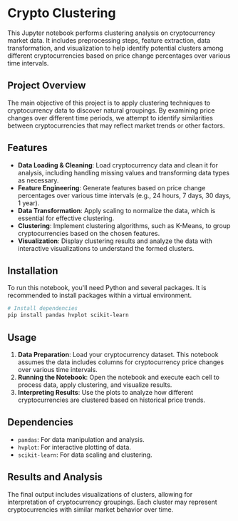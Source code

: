 # Crypto Clustering

This Jupyter notebook performs clustering analysis on cryptocurrency market data. It includes preprocessing steps, feature extraction, data transformation, and visualization to help identify potential clusters among different cryptocurrencies based on price change percentages over various time intervals.

## Project Overview

The main objective of this project is to apply clustering techniques to cryptocurrency data to discover natural groupings. By examining price changes over different time periods, we attempt to identify similarities between cryptocurrencies that may reflect market trends or other factors.

## Features

- **Data Loading & Cleaning**: Load cryptocurrency data and clean it for analysis, including handling missing values and transforming data types as necessary.
- **Feature Engineering**: Generate features based on price change percentages over various time intervals (e.g., 24 hours, 7 days, 30 days, 1 year).
- **Data Transformation**: Apply scaling to normalize the data, which is essential for effective clustering.
- **Clustering**: Implement clustering algorithms, such as K-Means, to group cryptocurrencies based on the chosen features.
- **Visualization**: Display clustering results and analyze the data with interactive visualizations to understand the formed clusters.

## Installation

To run this notebook, you'll need Python and several packages. It is recommended to install packages within a virtual environment.

```bash
# Install dependencies
pip install pandas hvplot scikit-learn
```

## Usage

1. **Data Preparation**: Load your cryptocurrency dataset. This notebook assumes the data includes columns for cryptocurrency price changes over various time intervals.
2. **Running the Notebook**: Open the notebook and execute each cell to process data, apply clustering, and visualize results.
3. **Interpreting Results**: Use the plots to analyze how different cryptocurrencies are clustered based on historical price trends.

## Dependencies

- `pandas`: For data manipulation and analysis.
- `hvplot`: For interactive plotting of data.
- `scikit-learn`: For data scaling and clustering.

## Results and Analysis

The final output includes visualizations of clusters, allowing for interpretation of cryptocurrency groupings. Each cluster may represent cryptocurrencies with similar market behavior over time.

